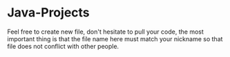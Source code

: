 # Java-Projects
Feel free to create new file, don't hesitate to pull your code, the most important thing is that the file name here must match your nickname so that file does not conflict with other people.
